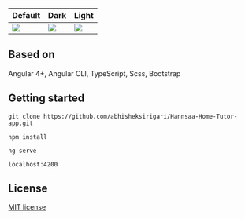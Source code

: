 

Default | Dark | Light
---|---|---
![](https://raw.githubusercontent.com/bknds/ng-pi-admin/master/default.png) |![](https://raw.githubusercontent.com/bknds/ng-pi-admin/master/dark.png) | ![](https://raw.githubusercontent.com/bknds/ng-pi-admin/master/light.png)



## Based on
Angular 4+, Angular CLI, TypeScript, Scss, Bootstrap

## Getting started
```
git clone https://github.com/abhisheksirigari/Hannsaa-Home-Tutor-app.git

npm install

ng serve 

localhost:4200
```

## License
[MIT license](LICENSE)
